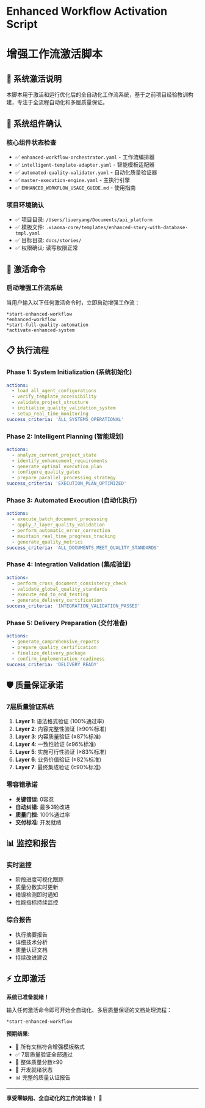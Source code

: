 # Enhanced Workflow Activation Script

# 增强工作流激活脚本

## 🎯 系统激活说明

本脚本用于激活和运行优化后的全自动化工作流系统，基于之前项目经验教训构建，专注于全流程自动化和多层质量保证。

## 🔧 系统组件确认

### 核心组件状态检查

- ✅ `enhanced-workflow-orchestrator.yaml` - 工作流编排器
- ✅ `intelligent-template-adapter.yaml` - 智能模板适配器
- ✅ `automated-quality-validator.yaml` - 自动化质量验证器
- ✅ `master-execution-engine.yaml` - 主执行引擎
- ✅ `ENHANCED_WORKFLOW_USAGE_GUIDE.md` - 使用指南

### 项目环境确认

- ✅ 项目目录: `/Users/liueryang/Documents/api_platform`
- ✅ 模板文件: `.xiaoma-core/templates/enhanced-story-with-database-tmpl.yaml`
- ✅ 目标目录: `docs/stories/`
- ✅ 权限确认: 读写权限正常

## 🚀 激活命令

### 启动增强工作流系统

当用户输入以下任何激活命令时，立即启动增强工作流：

```
*start-enhanced-workflow
*enhanced-workflow
*start-full-quality-automation
*activate-enhanced-system
```

## 📋 执行流程

### Phase 1: System Initialization (系统初始化)

```yaml
actions:
  - load_all_agent_configurations
  - verify_template_accessibility
  - validate_project_structure
  - initialize_quality_validation_system
  - setup_real_time_monitoring
success_criteria: 'ALL_SYSTEMS_OPERATIONAL'
```

### Phase 2: Intelligent Planning (智能规划)

```yaml
actions:
  - analyze_current_project_state
  - identify_enhancement_requirements
  - generate_optimal_execution_plan
  - configure_quality_gates
  - prepare_parallel_processing_strategy
success_criteria: 'EXECUTION_PLAN_OPTIMIZED'
```

### Phase 3: Automated Execution (自动化执行)

```yaml
actions:
  - execute_batch_document_processing
  - apply_7_layer_quality_validation
  - perform_automatic_error_correction
  - maintain_real_time_progress_tracking
  - generate_quality_metrics
success_criteria: 'ALL_DOCUMENTS_MEET_QUALITY_STANDARDS'
```

### Phase 4: Integration Validation (集成验证)

```yaml
actions:
  - perform_cross_document_consistency_check
  - validate_global_quality_standards
  - execute_end_to_end_testing
  - generate_delivery_certification
success_criteria: 'INTEGRATION_VALIDATION_PASSED'
```

### Phase 5: Delivery Preparation (交付准备)

```yaml
actions:
  - generate_comprehensive_reports
  - prepare_quality_certification
  - finalize_delivery_package
  - confirm_implementation_readiness
success_criteria: 'DELIVERY_READY'
```

## 🛡️ 质量保证承诺

### 7层质量验证系统

1. **Layer 1**: 语法格式验证 (100%通过率)
2. **Layer 2**: 内容完整性验证 (≥90%标准)
3. **Layer 3**: 内容质量验证 (≥87%标准)
4. **Layer 4**: 一致性验证 (≥96%标准)
5. **Layer 5**: 实施可行性验证 (≥83%标准)
6. **Layer 6**: 业务价值验证 (≥82%标准)
7. **Layer 7**: 最终集成验证 (≥90%标准)

### 零容错承诺

- **关键错误**: 0容忍
- **自动纠错**: 最多3轮改进
- **质量门控**: 100%通过率
- **交付标准**: 开发就绪

## 📊 监控和报告

### 实时监控

- 阶段进度可视化跟踪
- 质量分数实时更新
- 错误检测即时通知
- 性能指标持续监控

### 综合报告

- 执行摘要报告
- 详细技术分析
- 质量认证文档
- 持续改进建议

## ⚡ 立即激活

**系统已准备就绪！**

输入任何激活命令即可开始全自动化、多层质量保证的文档处理流程：

```
*start-enhanced-workflow
```

**预期结果**:

- 📝 所有文档符合增强模板格式
- ✅ 7层质量验证全部通过
- 🎯 整体质量分数≥90
- 🚀 开发就绪状态
- 📊 完整的质量认证报告

---

**享受零缺陷、全自动化的工作流体验！** 🎉

